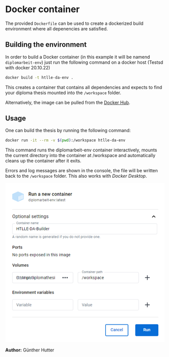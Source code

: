 # Docker container

The provided `Dockerfile` can be used to create a dockerized build environment where all depenencies are satisfied.

## Building the environment

In order to build a Docker container (in this example it will be namend `diplomarbeit-env`) just run the following command on a docker host (Testsd with docker 20.10.22)

```sh
docker build -t htlle-da-env .
```

This creates a container that contains all dependencies and expects to find your diploma thesis mounted into the `/workspace` folder.

Alternatively, the image can be pulled from the [Docker Hub](ttps://hub.docker.com/r/bytebang/htlle-da-env).

## Usage

One can build the thesis by running the following command:

```sh
docker run -it --rm -v $(pwd):/workspace htlle-da-env
```

This command runs the diplomarbeit-env container interactively, mounts the current directory into the container at /workspace and automatically cleans up the container after it exits.

Errors and log messages are shown in the console, the file will be written back to the `/workspace` folder.
This also works with _Docker Desktop_.

![Docker Dektop settings](img/docker-desktop.png)

**Author:** Günther Hutter
